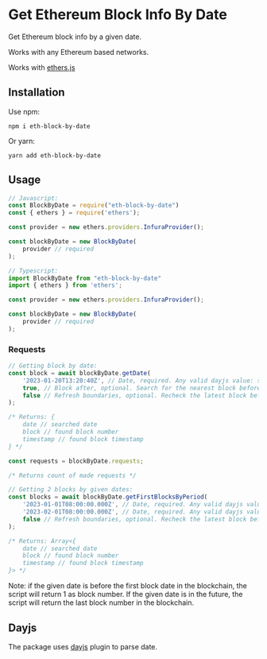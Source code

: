 # Get Ethereum Block Info By Date

Get Ethereum block info by a given date.

Works with any Ethereum based networks.

Works with [ethers.js](https://docs.ethers.io/)

## Installation

Use npm:

```
npm i eth-block-by-date
```

Or yarn:

```
yarn add eth-block-by-date
```

## Usage

```javascript
// Javascript:
const BlockByDate = require("eth-block-by-date")
const { ethers } = require('ethers');

const provider = new ethers.providers.InfuraProvider();

const blockByDate = new BlockByDate(
    provider // required
);
```

```typescript
// Typescript:
import BlockByDate from "eth-block-by-date"
import { ethers } from 'ethers';

const provider = new ethers.providers.InfuraProvider();

const blockByDate = new BlockByDate(
    provider // required
);
```

### Requests

```typescript
// Getting block by date:
const block = await blockByDate.getDate(
    '2023-01-20T13:20:40Z', // Date, required. Any valid dayjs value: string, Date() object, dayjs() object.
    true, // Block after, optional. Search for the nearest block before or after the given date. By default true.
    false // Refresh boundaries, optional. Recheck the latest block before request. By default false.
);

/* Returns: {
    date // searched date
    block // found block number
    timestamp // found block timestamp
} */

const requests = blockByDate.requests;

/* Returns count of made requests */
```

```typescript
// Getting 2 blocks by given dates:
const blocks = await blockByDate.getFirstBlocksByPeriod(
    '2023-01-01T08:00:00.000Z', // Date, required. Any valid dayjs value: string, Date() object, dayjs() object.
    '2023-02-01T08:00:00.000Z', // Date, required. Any valid dayjs value: string, Date() object, dayjs() object.
    false // Refresh boundaries, optional. Recheck the latest block before request. By default false.
);

/* Returns: Array<{
    date // searched date
    block // found block number
    timestamp // found block timestamp
}> */
```

Note: if the given date is before the first block date in the blockchain, the script will return 1 as block number. If the given date is in the future, the script will return the last block number in the blockchain.

## Dayjs

The package uses [dayjs](https://day.js.org/) plugin to parse date.